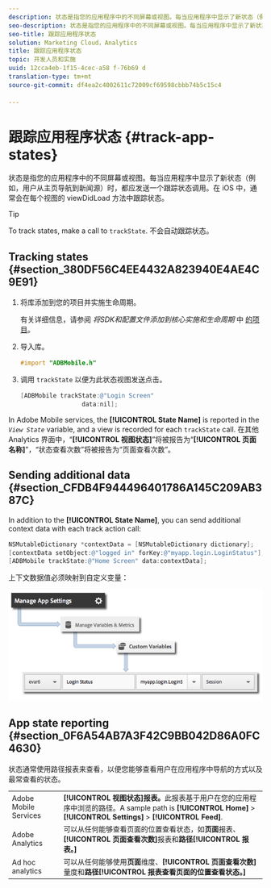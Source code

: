 ```yaml
---
description: 状态是指您的应用程序中的不同屏幕或视图。每当应用程序中显示了新状态（例如，用户从主页导航到新闻源）时，都应发送一个跟踪状态调用。在 iOS 中，通常会在每个视图的 viewDidLoad 方法中跟踪状态。
seo-description: 状态是指您的应用程序中的不同屏幕或视图。每当应用程序中显示了新状态（例如，用户从主页导航到新闻源）时，都应发送一个跟踪状态调用。在 iOS 中，通常会在每个视图的 viewDidLoad 方法中跟踪状态。
seo-title: 跟踪应用程序状态
solution: Marketing Cloud，Analytics
title: 跟踪应用程序状态
topic: 开发人员和实施
uuid: 12cca4eb-1f15-4cec-a58 f-76b69 d
translation-type: tm+mt
source-git-commit: df4ea2c4002611c72009cf69598cbbb74b5c15c4

---
```



# 跟踪应用程序状态 {#track-app-states}

状态是指您的应用程序中的不同屏幕或视图。每当应用程序中显示了新状态（例如，用户从主页导航到新闻源）时，都应发送一个跟踪状态调用。在 iOS 中，通常会在每个视图的 viewDidLoad 方法中跟踪状态。

>[!TIP]
>
>To track states, make a call to `trackState`. 不会自动跟踪状态。

## Tracking states {#section_380DF56C4EE4432A823940E4AE4C9E91}

1. 将库添加到您的项目并实施生命周期。

   有关详细信息，请参阅 *将SDK和配置文件添加到核心实施和生命周期* 中 [的项目](/help/ios/getting-started/dev-qs.md)。
1. 导入库。

   ```objective-c
   #import "ADBMobile.h"
   ```

1. 调用 `trackState` 以便为此状态视图发送点击。

   ```objective-c
   [ADBMobile trackState:@"Login Screen"  
                    data:nil];
   ```

In Adobe Mobile services, the **[!UICONTROL State Name]** is reported in the *`View State`* variable, and a view is recorded for each `trackState` call. 在其他 Analytics 界面中，“**[!UICONTROL 视图状态]**”将被报告为“**[!UICONTROL 页面名称]**”，“状态查看次数”将被报告为“页面查看次数”。

## Sending additional data {#section_CFDB4F944496401786A145C209AB387C}

In addition to the **[!UICONTROL State Name]**, you can send additional context data with each track action call:

```objective-c
NSMutableDictionary *contextData = [NSMutableDictionary dictionary]; 
[contextData setObject:@"logged in" forKey:@"myapp.login.LoginStatus"]; 
[ADBMobile trackState:@"Home Screen" data:contextData];
```

上下文数据值必须映射到自定义变量：

![](assets/map-variable-context-state.png)

## App state reporting {#section_0F6A54AB7A3F42C9BB042D86A0FC4630}

状态通常使用路径报表来查看，以便您能够查看用户在应用程序中导航的方式以及最常查看的状态。

|  |  |
|--- |--- |
| Adobe Mobile Services | **[!UICONTROL 视图状态]报表。**&#x200B;此报表基于用户在您的应用程序中浏览的路径。A sample path is  **[!UICONTROL Home]**  &gt;  **[!UICONTROL Settings]**  &gt; **[!UICONTROL Feed]**. |
| Adobe Analytics | 可以从任何能够查看页面的位置查看状态，如&#x200B;**页面**&#x200B;报表、**[!UICONTROL 页面查看次数]**&#x200B;报表和&#x200B;**路径[!UICONTROL 报表。]** |
| Ad hoc analytics | 可以从任何能够使用&#x200B;**页面**&#x200B;维度、**[!UICONTROL 页面查看次数]**&#x200B;量度和&#x200B;**路径[!UICONTROL 报表查看页面的位置查看状态。]** |
